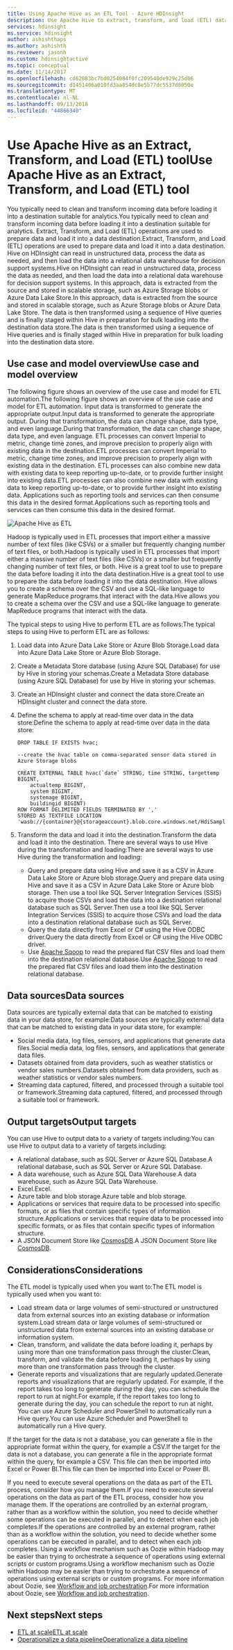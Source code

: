 ```yaml
---
title: Using Apache Hive as an ETL Tool - Azure HDInsight
description: Use Apache Hive to extract, transform, and load (ETL) data in Azure HDInsight.
services: hdinsight
ms.service: hdinsight
author: ashishthaps
ms.author: ashishth
ms.reviewer: jasonh
ms.custom: hdinsightactive
ms.topic: conceptual
ms.date: 11/14/2017
ms.openlocfilehash: cd62083bc7bd0254084f0fc209540de929c25d06
ms.sourcegitcommit: d1451406a010fd3aa854dc8e5b77dc5537d8050e
ms.translationtype: MT
ms.contentlocale: nl-NL
ms.lasthandoff: 09/13/2018
ms.locfileid: "44866340"
---
```

# <a name="use-apache-hive-as-an-extract-transform-and-load-etl-tool"></a><span data-ttu-id="4fd0a-103">Use Apache Hive as an Extract, Transform, and Load (ETL) tool</span><span class="sxs-lookup"><span data-stu-id="4fd0a-103">Use Apache Hive as an Extract, Transform, and Load (ETL) tool</span></span>

<span data-ttu-id="4fd0a-104">You typically need to clean and transform incoming data before loading it into a destination suitable for analytics.</span><span class="sxs-lookup"><span data-stu-id="4fd0a-104">You typically need to clean and transform incoming data before loading it into a destination suitable for analytics.</span></span> <span data-ttu-id="4fd0a-105">Extract, Transform, and Load (ETL) operations are used to prepare data and load it into a data destination.</span><span class="sxs-lookup"><span data-stu-id="4fd0a-105">Extract, Transform, and Load (ETL) operations are used to prepare data and load it into a data destination.</span></span>  <span data-ttu-id="4fd0a-106">Hive on HDInsight can read in unstructured data, process the data as needed, and then load the data into a relational data warehouse for decision support systems.</span><span class="sxs-lookup"><span data-stu-id="4fd0a-106">Hive on HDInsight can read in unstructured data, process the data as needed, and then load the data into a relational data warehouse for decision support systems.</span></span> <span data-ttu-id="4fd0a-107">In this approach, data is extracted from the source and stored in scalable storage, such as Azure Storage blobs or Azure Data Lake Store.</span><span class="sxs-lookup"><span data-stu-id="4fd0a-107">In this approach, data is extracted from the source and stored in scalable storage, such as Azure Storage blobs or Azure Data Lake Store.</span></span> <span data-ttu-id="4fd0a-108">The data is then transformed using a sequence of Hive queries and is finally staged within Hive in preparation for bulk loading into the destination data store.</span><span class="sxs-lookup"><span data-stu-id="4fd0a-108">The data is then transformed using a sequence of Hive queries and is finally staged within Hive in preparation for bulk loading into the destination data store.</span></span>

## <a name="use-case-and-model-overview"></a><span data-ttu-id="4fd0a-109">Use case and model overview</span><span class="sxs-lookup"><span data-stu-id="4fd0a-109">Use case and model overview</span></span>

<span data-ttu-id="4fd0a-110">The following figure shows an overview of the use case and model for ETL automation.</span><span class="sxs-lookup"><span data-stu-id="4fd0a-110">The following figure shows an overview of the use case and model for ETL automation.</span></span> <span data-ttu-id="4fd0a-111">Input data is transformed to generate the appropriate output.</span><span class="sxs-lookup"><span data-stu-id="4fd0a-111">Input data is transformed to generate the appropriate output.</span></span>  <span data-ttu-id="4fd0a-112">During that transformation, the data can change shape, data type, and even language.</span><span class="sxs-lookup"><span data-stu-id="4fd0a-112">During that transformation, the data can change shape, data type, and even language.</span></span>  <span data-ttu-id="4fd0a-113">ETL processes can convert Imperial to metric, change time zones, and improve precision to properly align with existing data in the destination.</span><span class="sxs-lookup"><span data-stu-id="4fd0a-113">ETL processes can convert Imperial to metric, change time zones, and improve precision to properly align with existing data in the destination.</span></span>  <span data-ttu-id="4fd0a-114">ETL processes can also combine new data with existing data to keep reporting up-to-date, or to provide further insight into existing data.</span><span class="sxs-lookup"><span data-stu-id="4fd0a-114">ETL processes can also combine new data with existing data to keep reporting up-to-date, or to provide further insight into existing data.</span></span>  <span data-ttu-id="4fd0a-115">Applications such as reporting tools and services can then consume this data in the desired format.</span><span class="sxs-lookup"><span data-stu-id="4fd0a-115">Applications such as reporting tools and services can then consume this data in the desired format.</span></span>

![Apache Hive as ETL](./media/apache-hadoop-using-apache-hive-as-an-etl-tool/hdinsight-etl-architecture.png)

<span data-ttu-id="4fd0a-117">Hadoop is typically used in ETL processes that import either a massive number of text files (like CSVs) or a smaller but frequently changing number of text files, or both.</span><span class="sxs-lookup"><span data-stu-id="4fd0a-117">Hadoop is typically used in ETL processes that import either a massive number of text files (like CSVs) or a smaller but frequently changing number of text files, or both.</span></span>  <span data-ttu-id="4fd0a-118">Hive is a great tool to use to prepare the data before loading it into the data destination.</span><span class="sxs-lookup"><span data-stu-id="4fd0a-118">Hive is a great tool to use to prepare the data before loading it into the data destination.</span></span>  <span data-ttu-id="4fd0a-119">Hive allows you to create a schema over the CSV and use a SQL-like language to generate MapReduce programs that interact with the data.</span><span class="sxs-lookup"><span data-stu-id="4fd0a-119">Hive allows you to create a schema over the CSV and use a SQL-like language to generate MapReduce programs that interact with the data.</span></span> 

<span data-ttu-id="4fd0a-120">The typical steps to using Hive to perform ETL are as follows:</span><span class="sxs-lookup"><span data-stu-id="4fd0a-120">The typical steps to using Hive to perform ETL are as follows:</span></span>

1. <span data-ttu-id="4fd0a-121">Load data into Azure Data Lake Store or Azure Blob Storage.</span><span class="sxs-lookup"><span data-stu-id="4fd0a-121">Load data into Azure Data Lake Store or Azure Blob Storage.</span></span>
2. <span data-ttu-id="4fd0a-122">Create a Metadata Store database (using Azure SQL Database) for use by Hive in storing your schemas.</span><span class="sxs-lookup"><span data-stu-id="4fd0a-122">Create a Metadata Store database (using Azure SQL Database) for use by Hive in storing your schemas.</span></span>
3. <span data-ttu-id="4fd0a-123">Create an HDInsight cluster and connect the data store.</span><span class="sxs-lookup"><span data-stu-id="4fd0a-123">Create an HDInsight cluster and connect the data store.</span></span>
4. <span data-ttu-id="4fd0a-124">Define the schema to apply at read-time over data in the data store:</span><span class="sxs-lookup"><span data-stu-id="4fd0a-124">Define the schema to apply at read-time over data in the data store:</span></span>

    ```
    DROP TABLE IF EXISTS hvac;

    --create the hvac table on comma-separated sensor data stored in Azure Storage blobs
    
    CREATE EXTERNAL TABLE hvac(`date` STRING, time STRING, targettemp BIGINT,
        actualtemp BIGINT, 
        system BIGINT, 
        systemage BIGINT, 
        buildingid BIGINT)
    ROW FORMAT DELIMITED FIELDS TERMINATED BY ',' 
    STORED AS TEXTFILE LOCATION 'wasb://{container}@{storageaccount}.blob.core.windows.net/HdiSamples/SensorSampleData/hvac/';
    ```

5. <span data-ttu-id="4fd0a-125">Transform the data and load it into the destination.</span><span class="sxs-lookup"><span data-stu-id="4fd0a-125">Transform the data and load it into the destination.</span></span>  <span data-ttu-id="4fd0a-126">There are several ways to use Hive during the transformation and loading:</span><span class="sxs-lookup"><span data-stu-id="4fd0a-126">There are several ways to use Hive during the transformation and loading:</span></span>

    * <span data-ttu-id="4fd0a-127">Query and prepare data using Hive and save it as a CSV in Azure Data Lake Store or Azure blob storage.</span><span class="sxs-lookup"><span data-stu-id="4fd0a-127">Query and prepare data using Hive and save it as a CSV in Azure Data Lake Store or Azure blob storage.</span></span>  <span data-ttu-id="4fd0a-128">Then use a tool like SQL Server Integration Services (SSIS) to acquire those CSVs and load the data into a destination relational database such as SQL Server.</span><span class="sxs-lookup"><span data-stu-id="4fd0a-128">Then use a tool like SQL Server Integration Services (SSIS) to acquire those CSVs and load the data into a destination relational database such as SQL Server.</span></span>
    * <span data-ttu-id="4fd0a-129">Query the data directly from Excel or C# using the Hive ODBC driver.</span><span class="sxs-lookup"><span data-stu-id="4fd0a-129">Query the data directly from Excel or C# using the Hive ODBC driver.</span></span>
    * <span data-ttu-id="4fd0a-130">Use [Apache Sqoop](apache-hadoop-use-sqoop-mac-linux.md) to read the prepared flat CSV files and load them into the destination relational database.</span><span class="sxs-lookup"><span data-stu-id="4fd0a-130">Use [Apache Sqoop](apache-hadoop-use-sqoop-mac-linux.md) to read the prepared flat CSV files and load them into the destination relational database.</span></span>

## <a name="data-sources"></a><span data-ttu-id="4fd0a-131">Data sources</span><span class="sxs-lookup"><span data-stu-id="4fd0a-131">Data sources</span></span>

<span data-ttu-id="4fd0a-132">Data sources are typically external data that can be matched to existing data in your data store, for example:</span><span class="sxs-lookup"><span data-stu-id="4fd0a-132">Data sources are typically external data that can be matched to existing data in your data store, for example:</span></span>

* <span data-ttu-id="4fd0a-133">Social media data, log files, sensors, and applications that generate data files.</span><span class="sxs-lookup"><span data-stu-id="4fd0a-133">Social media data, log files, sensors, and applications that generate data files.</span></span>
* <span data-ttu-id="4fd0a-134">Datasets obtained from data providers, such as weather statistics or vendor sales numbers.</span><span class="sxs-lookup"><span data-stu-id="4fd0a-134">Datasets obtained from data providers, such as weather statistics or vendor sales numbers.</span></span>
* <span data-ttu-id="4fd0a-135">Streaming data captured, filtered, and processed through a suitable tool or framework.</span><span class="sxs-lookup"><span data-stu-id="4fd0a-135">Streaming data captured, filtered, and processed through a suitable tool or framework.</span></span>

<!-- TODO: (see Collecting and loading data into HDInsight). -->

## <a name="output-targets"></a><span data-ttu-id="4fd0a-136">Output targets</span><span class="sxs-lookup"><span data-stu-id="4fd0a-136">Output targets</span></span>

<span data-ttu-id="4fd0a-137">You can use Hive to output data to a variety of targets including:</span><span class="sxs-lookup"><span data-stu-id="4fd0a-137">You can use Hive to output data to a variety of targets including:</span></span>

* <span data-ttu-id="4fd0a-138">A relational database, such as SQL Server or Azure SQL Database.</span><span class="sxs-lookup"><span data-stu-id="4fd0a-138">A relational database, such as SQL Server or Azure SQL Database.</span></span>
* <span data-ttu-id="4fd0a-139">A data warehouse, such as Azure SQL Data Warehouse.</span><span class="sxs-lookup"><span data-stu-id="4fd0a-139">A data warehouse, such as Azure SQL Data Warehouse.</span></span>
* <span data-ttu-id="4fd0a-140">Excel.</span><span class="sxs-lookup"><span data-stu-id="4fd0a-140">Excel.</span></span>
* <span data-ttu-id="4fd0a-141">Azure table and blob storage.</span><span class="sxs-lookup"><span data-stu-id="4fd0a-141">Azure table and blob storage.</span></span>
* <span data-ttu-id="4fd0a-142">Applications or services that require data to be processed into specific formats, or as files that contain specific types of information structure.</span><span class="sxs-lookup"><span data-stu-id="4fd0a-142">Applications or services that require data to be processed into specific formats, or as files that contain specific types of information structure.</span></span>
* <span data-ttu-id="4fd0a-143">A JSON Document Store like <a href="https://azure.microsoft.com/services/cosmos-db/">CosmosDB</a>.</span><span class="sxs-lookup"><span data-stu-id="4fd0a-143">A JSON Document Store like <a href="https://azure.microsoft.com/services/cosmos-db/">CosmosDB</a>.</span></span>

## <a name="considerations"></a><span data-ttu-id="4fd0a-144">Considerations</span><span class="sxs-lookup"><span data-stu-id="4fd0a-144">Considerations</span></span>

<span data-ttu-id="4fd0a-145">The ETL model is typically used when you want to:</span><span class="sxs-lookup"><span data-stu-id="4fd0a-145">The ETL model is typically used when you want to:</span></span>

* <span data-ttu-id="4fd0a-146">Load stream data or large volumes of semi-structured or unstructured data from external sources into an existing database or information system.</span><span class="sxs-lookup"><span data-stu-id="4fd0a-146">Load stream data or large volumes of semi-structured or unstructured data from external sources into an existing database or information system.</span></span>
* <span data-ttu-id="4fd0a-147">Clean, transform, and validate the data before loading it, perhaps by using more than one transformation pass through the cluster.</span><span class="sxs-lookup"><span data-stu-id="4fd0a-147">Clean, transform, and validate the data before loading it, perhaps by using more than one transformation pass through the cluster.</span></span>
* <span data-ttu-id="4fd0a-148">Generate reports and visualizations that are regularly updated.</span><span class="sxs-lookup"><span data-stu-id="4fd0a-148">Generate reports and visualizations that are regularly updated.</span></span>  <span data-ttu-id="4fd0a-149">For example, if the report takes too long to generate during the day,  you can schedule the report to run at night.</span><span class="sxs-lookup"><span data-stu-id="4fd0a-149">For example, if the report takes too long to generate during the day,  you can schedule the report to run at night.</span></span>  <span data-ttu-id="4fd0a-150">You can use Azure Scheduler and PowerShell to automatically run a Hive query.</span><span class="sxs-lookup"><span data-stu-id="4fd0a-150">You can use Azure Scheduler and PowerShell to automatically run a Hive query.</span></span>

<span data-ttu-id="4fd0a-151">If the target for the data is not a database, you can generate a file in the appropriate format within the query, for example a CSV.</span><span class="sxs-lookup"><span data-stu-id="4fd0a-151">If the target for the data is not a database, you can generate a file in the appropriate format within the query, for example a CSV.</span></span> <span data-ttu-id="4fd0a-152">This file can then be imported into Excel or Power BI.</span><span class="sxs-lookup"><span data-stu-id="4fd0a-152">This file can then be imported into Excel or Power BI.</span></span>

<span data-ttu-id="4fd0a-153">If you need to execute several operations on the data as part of the ETL process, consider how you manage them.</span><span class="sxs-lookup"><span data-stu-id="4fd0a-153">If you need to execute several operations on the data as part of the ETL process, consider how you manage them.</span></span> <span data-ttu-id="4fd0a-154">If the operations are controlled by an external program, rather than as a workflow within the solution, you need to decide whether some operations can be executed in parallel, and to detect when each job  completes.</span><span class="sxs-lookup"><span data-stu-id="4fd0a-154">If the operations are controlled by an external program, rather than as a workflow within the solution, you need to decide whether some operations can be executed in parallel, and to detect when each job  completes.</span></span> <span data-ttu-id="4fd0a-155">Using a workflow mechanism such as Oozie within Hadoop may be easier than trying to orchestrate a sequence of operations using external scripts or custom programs.</span><span class="sxs-lookup"><span data-stu-id="4fd0a-155">Using a workflow mechanism such as Oozie within Hadoop may be easier than trying to orchestrate a sequence of operations using external scripts or custom programs.</span></span> <span data-ttu-id="4fd0a-156">For more information about Oozie, see [Workflow and job orchestration](https://msdn.microsoft.com/library/dn749829.aspx).</span><span class="sxs-lookup"><span data-stu-id="4fd0a-156">For more information about Oozie, see [Workflow and job orchestration](https://msdn.microsoft.com/library/dn749829.aspx).</span></span>

## <a name="next-steps"></a><span data-ttu-id="4fd0a-157">Next steps</span><span class="sxs-lookup"><span data-stu-id="4fd0a-157">Next steps</span></span>

* [<span data-ttu-id="4fd0a-158">ETL at scale</span><span class="sxs-lookup"><span data-stu-id="4fd0a-158">ETL at scale</span></span>](apache-hadoop-etl-at-scale.md)
* [<span data-ttu-id="4fd0a-159">Operationalize a data pipeline</span><span class="sxs-lookup"><span data-stu-id="4fd0a-159">Operationalize a data pipeline</span></span>](../hdinsight-operationalize-data-pipeline.md)

<!-- * [ETL Deep Dive](../hdinsight-etl-deep-dive.md) -->
